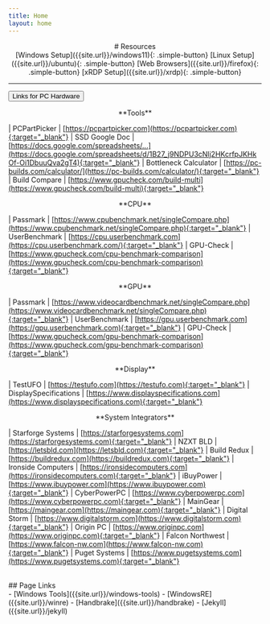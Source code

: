 ```yaml
---
title: Home
layout: home
---
```


<div align="center" markdown="1">
# Resources
</div>

<div align="center" markdown="1">
[Windows Setup]({{site.url}}/windows11){: .simple-button}
[Linux Setup]({{site.url}}/ubuntu){: .simple-button}
[Web Browsers]({{site.url}}/firefox){: .simple-button}
[xRDP Setup]({{site.url}}/xrdp){: .simple-button}
</div>

----

<button class="collapsible" id="links">Links for PC Hardware</button>
<div class="content" id="links-data" markdown="1">

<div align="center" markdown="1">
**Tools**
</div>

| PCPartPicker | [https://pcpartpicker.com](https://pcpartpicker.com){:target="_blank"}
| SSD Google Doc | [https://docs.google.com/spreadsheets/...](https://docs.google.com/spreadsheets/d/1B27_j9NDPU3cNlj2HKcrfpJKHkOf-Oi1DbuuQva2gT4){:target="_blank"}
| Bottleneck Calculator | [https://pc-builds.com/calculator/](https://pc-builds.com/calculator/){:target="_blank"}
| Build Compare | [https://www.gpucheck.com/build-multi](https://www.gpucheck.com/build-multi){:target="_blank"}

<div align="center" markdown="1">
**CPU**
</div>

| Passmark | [https://www.cpubenchmark.net/singleCompare.php](https://www.cpubenchmark.net/singleCompare.php){:target="_blank"}
| UserBenchmark | [https://cpu.userbenchmark.com](https://cpu.userbenchmark.com/){:target="_blank"}
| GPU-Check | [https://www.gpucheck.com/cpu-benchmark-comparison](https://www.gpucheck.com/cpu-benchmark-comparison){:target="_blank"}

<div align="center" markdown="1">
**GPU**
</div>

| Passmark | [https://www.videocardbenchmark.net/singleCompare.php](https://www.videocardbenchmark.net/singleCompare.php){:target="_blank"}
| UserBenchmark | [https://gpu.userbenchmark.com](https://gpu.userbenchmark.com){:target="_blank"}
| GPU-Check | [https://www.gpucheck.com/gpu-benchmark-comparison](https://www.gpucheck.com/gpu-benchmark-comparison){:target="_blank"}

<div align="center" markdown="1">
**Display**
</div>

| TestUFO | [https://testufo.com](https://testufo.com){:target="_blank"}
| DisplaySpecifications | [https://www.displayspecifications.com](https://www.displayspecifications.com){:target="_blank"}

<div align="center" markdown="1">
**System Integrators**
</div>

| Starforge Systems | [https://starforgesystems.com](https://starforgesystems.com){:target="_blank"}
| NZXT BLD | [https://letsbld.com](https://letsbld.com){:target="_blank"}
| Build Redux  | [https://buildredux.com](https://buildredux.com){:target="_blank"}
| Ironside Computers | [https://ironsidecomputers.com](https://ironsidecomputers.com){:target="_blank"}
| iBuyPower | [https://www.ibuypower.com](https://www.ibuypower.com){:target="_blank"}
| CyberPowerPC | [https://www.cyberpowerpc.com](https://www.cyberpowerpc.com){:target="_blank"}
| MainGear | [https://maingear.com](https://maingear.com){:target="_blank"}
| Digital Storm | [https://www.digitalstorm.com](https://www.digitalstorm.com){:target="_blank"}
| Origin PC | [https://www.originpc.com](https://www.originpc.com){:target="_blank"}
| Falcon Northwest | [https://www.falcon-nw.com](https://www.falcon-nw.com){:target="_blank"}
| Puget Systems | [https://www.pugetsystems.com](https://www.pugetsystems.com){:target="_blank"}

</div>
<br>

<div id="centered">
<div id="div1" markdown="1">
## Page Links
</div>
<div id="div2"  markdown="1">
- [Windows Tools]({{site.url}}/windows-tools)
- [WindowsRE]({{site.url}}/winre)
- [Handbrake]({{site.url}}/handbrake)
- [Jekyll]({{site.url}}/jekyll)
</div>
</div>
